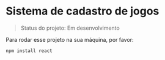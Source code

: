 # Sistema de cadastro de jogos

> Status do projeto: Em desenvolvimento

Para rodar esse projeto na sua máquina, por favor:

```
npm install react
```
